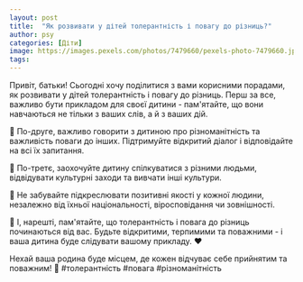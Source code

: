 ```yaml
---
layout: post
title:  "Як розвивати у дітей толерантність і повагу до різниць?"
author: psy
categories: [Діти]
image: https://images.pexels.com/photos/7479660/pexels-photo-7479660.jpeg?auto=compress&cs=tinysrgb&fit=crop&h=627&w=1200
tags: 
---
```


Привіт, батьки! Сьогодні хочу поділитися з вами корисними порадами, як розвивати у дітей толерантність і повагу до різниць. Перш за все, важливо бути прикладом для своєї дитини - пам'ятайте, що вони навчаються не тільки з ваших слів, а й з ваших дій.

🌟 По-друге, важливо говорити з дитиною про різноманітність та важливість поваги до інших. Підтримуйте відкритий діалог і відповідайте на всі їх запитання.

🌟 По-третє, заохочуйте дитину спілкуватися з різними людьми, відвідувати культурні заходи та вивчати інші культури.

🌟 Не забувайте підкреслювати позитивні якості у кожної людини, незалежно від їхньої національності, віросповідання чи зовнішності.

🌟 І, нарешті, пам'ятайте, що толерантність і повага до різниць починаються від вас. Будьте відкритими, терпимими та поважними - і ваша дитина буде слідувати вашому прикладу. ❤️

Нехай ваша родина буде місцем, де кожен відчуває себе прийнятим та поважним! 🌈 #толерантність #повага #різноманітність


